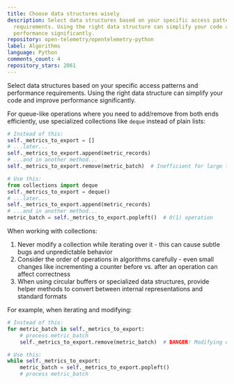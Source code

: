 ```yaml
---
title: Choose data structures wisely
description: Select data structures based on your specific access patterns and performance
  requirements. Using the right data structure can simplify your code and improve
  performance significantly.
repository: open-telemetry/opentelemetry-python
label: Algorithms
language: Python
comments_count: 4
repository_stars: 2061
---
```


Select data structures based on your specific access patterns and performance requirements. Using the right data structure can simplify your code and improve performance significantly.

For queue-like operations where you need to add/remove from both ends efficiently, use specialized collections like `deque` instead of plain lists:

```python
# Instead of this:
self._metrics_to_export = []
# ...later...
self._metrics_to_export.append(metric_records)
# ...and in another method...
self._metrics_to_export.remove(metric_batch)  # Inefficient for large lists

# Use this:
from collections import deque
self._metrics_to_export = deque()
# ...later...
self._metrics_to_export.append(metric_records)
# ...and in another method...
metric_batch = self._metrics_to_export.popleft()  # O(1) operation
```

When working with collections:
1. Never modify a collection while iterating over it - this can cause subtle bugs and unpredictable behavior
2. Consider the order of operations in algorithms carefully - even small changes like incrementing a counter before vs. after an operation can affect correctness
3. When using circular buffers or specialized data structures, provide helper methods to convert between internal representations and standard formats

For example, when iterating and modifying:
```python
# Instead of this:
for metric_batch in self._metrics_to_export:
    # process metric_batch
    self._metrics_to_export.remove(metric_batch)  # DANGER! Modifying during iteration

# Use this:
while self._metrics_to_export:
    metric_batch = self._metrics_to_export.popleft()
    # process metric_batch
```